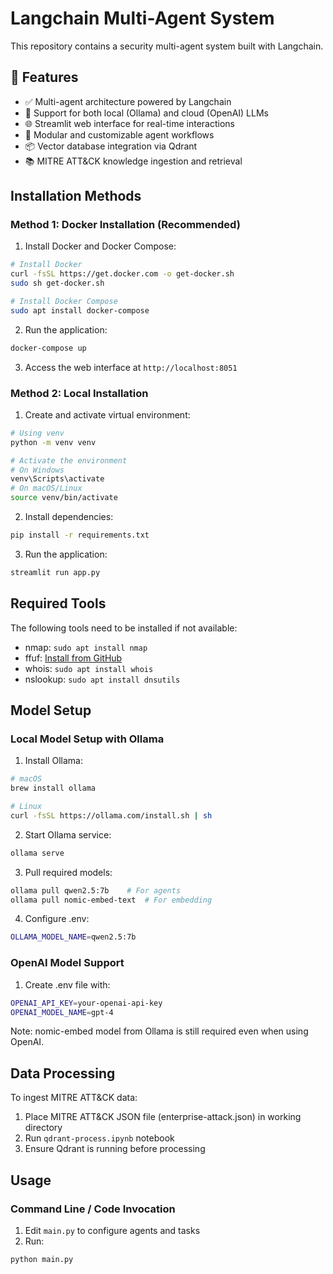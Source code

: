 # Langchain Multi-Agent System

This repository contains a security multi-agent system built with Langchain.

## 🚀 Features

- ✅ Multi-agent architecture powered by Langchain
- 🧠 Support for both local (Ollama) and cloud (OpenAI) LLMs
- 🌐 Streamlit web interface for real-time interactions
- 🧩 Modular and customizable agent workflows
- 📦 Vector database integration via Qdrant
- 📚 MITRE ATT&CK knowledge ingestion and retrieval

## Installation Methods

### Method 1: Docker Installation (Recommended)

1. Install Docker and Docker Compose:

```bash
# Install Docker
curl -fsSL https://get.docker.com -o get-docker.sh
sudo sh get-docker.sh

# Install Docker Compose
sudo apt install docker-compose
```

2. Run the application:

```bash
docker-compose up
```

3. Access the web interface at `http://localhost:8051`

### Method 2: Local Installation

1. Create and activate virtual environment:

```bash
# Using venv
python -m venv venv

# Activate the environment
# On Windows
venv\Scripts\activate
# On macOS/Linux
source venv/bin/activate
```

2. Install dependencies:

```bash
pip install -r requirements.txt
```

3. Run the application:

```bash
streamlit run app.py
```

## Required Tools

The following tools need to be installed if not available:

- nmap: `sudo apt install nmap`
- ffuf: [Install from GitHub](https://github.com/ffuf/ffuf)
- whois: `sudo apt install whois`
- nslookup: `sudo apt install dnsutils`

## Model Setup

### Local Model Setup with Ollama

1. Install Ollama:

```bash
# macOS
brew install ollama

# Linux
curl -fsSL https://ollama.com/install.sh | sh
```

2. Start Ollama service:

```bash
ollama serve
```

3. Pull required models:

```bash
ollama pull qwen2.5:7b    # For agents
ollama pull nomic-embed-text  # For embedding
```

4. Configure .env:

```bash
OLLAMA_MODEL_NAME=qwen2.5:7b
```

### OpenAI Model Support

1. Create .env file with:

```bash
OPENAI_API_KEY=your-openai-api-key
OPENAI_MODEL_NAME=gpt-4
```

Note: nomic-embed model from Ollama is still required even when using OpenAI.

## Data Processing

To ingest MITRE ATT&CK data:

1. Place MITRE ATT&CK JSON file (enterprise-attack.json) in working directory
2. Run `qdrant-process.ipynb` notebook
3. Ensure Qdrant is running before processing

## Usage

### Command Line / Code Invocation

1. Edit `main.py` to configure agents and tasks
2. Run:

```bash
python main.py
```
